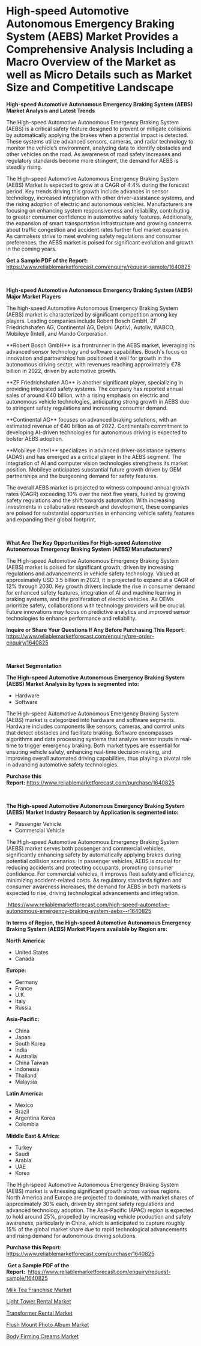 <p><h1>High-speed Automotive Autonomous Emergency Braking System (AEBS) Market Provides a Comprehensive Analysis Including a Macro Overview of the Market as well as Micro Details such as Market Size and Competitive Landscape</h1></p><p><strong>High-speed Automotive Autonomous Emergency Braking System (AEBS) Market Analysis and Latest Trends</strong></p>
<p><p>The High-speed Automotive Autonomous Emergency Braking System (AEBS) is a critical safety feature designed to prevent or mitigate collisions by automatically applying the brakes when a potential impact is detected. These systems utilize advanced sensors, cameras, and radar technology to monitor the vehicle’s environment, analyzing data to identify obstacles and other vehicles on the road. As awareness of road safety increases and regulatory standards become more stringent, the demand for AEBS is steadily rising.</p><p>The High-speed Automotive Autonomous Emergency Braking System (AEBS) Market is expected to grow at a CAGR of 4.4% during the forecast period. Key trends driving this growth include advances in sensor technology, increased integration with other driver-assistance systems, and the rising adoption of electric and autonomous vehicles. Manufacturers are focusing on enhancing system responsiveness and reliability, contributing to greater consumer confidence in automotive safety features. Additionally, the expansion of smart transportation infrastructure and growing concerns about traffic congestion and accident rates further fuel market expansion. As carmakers strive to meet evolving safety regulations and consumer preferences, the AEBS market is poised for significant evolution and growth in the coming years.</p></p>
<p><strong>Get a Sample PDF of the Report:&nbsp;</strong> <a href="https://www.reliablemarketforecast.com/enquiry/request-sample/1640825?utm_campaign=1123&utm_medium=2&utm_source=Github&utm_content=ia&utm_term=25092024&utm_id=high-speed-automotive-autonomous-emergency-braking-system-aebs">https://www.reliablemarketforecast.com/enquiry/request-sample/1640825</a></p>
<p>&nbsp;</p>
<p><strong>High-speed Automotive Autonomous Emergency Braking System (AEBS) Major Market Players</strong></p>
<p><p>The high-speed Automotive Autonomous Emergency Braking System (AEBS) market is characterized by significant competition among key players. Leading companies include Robert Bosch GmbH, ZF Friedrichshafen AG, Continental AG, Delphi (Aptiv), Autoliv, WABCO, Mobileye (Intel), and Mando Corporation.</p><p>**Robert Bosch GmbH** is a frontrunner in the AEBS market, leveraging its advanced sensor technology and software capabilities. Bosch's focus on innovation and partnerships has positioned it well for growth in the autonomous driving sector, with revenues reaching approximately €78 billion in 2022, driven by automotive growth.</p><p>**ZF Friedrichshafen AG** is another significant player, specializing in providing integrated safety systems. The company has reported annual sales of around €40 billion, with a rising emphasis on electric and autonomous vehicle technologies, anticipating strong growth in AEBS due to stringent safety regulations and increasing consumer demand.</p><p>**Continental AG** focuses on advanced braking solutions, with an estimated revenue of €40 billion as of 2022. Continental’s commitment to developing AI-driven technologies for autonomous driving is expected to bolster AEBS adoption.</p><p>**Mobileye (Intel)** specializes in advanced driver-assistance systems (ADAS) and has emerged as a critical player in the AEBS segment. The integration of AI and computer vision technologies strengthens its market position. Mobileye anticipates substantial future growth driven by OEM partnerships and the burgeoning demand for safety features.</p><p>The overall AEBS market is projected to witness compound annual growth rates (CAGR) exceeding 10% over the next five years, fueled by growing safety regulations and the shift towards automation. With increasing investments in collaborative research and development, these companies are poised for substantial opportunities in enhancing vehicle safety features and expanding their global footprint.</p></p>
<p>&nbsp;</p>
<p><strong>What Are The Key Opportunities For High-speed Automotive Autonomous Emergency Braking System (AEBS) Manufacturers?</strong></p>
<p><p>The High-speed Automotive Autonomous Emergency Braking System (AEBS) market is poised for significant growth, driven by increasing regulations and advancements in vehicle safety technology. Valued at approximately USD 3.5 billion in 2023, it is projected to expand at a CAGR of 12% through 2030. Key growth drivers include the rise in consumer demand for enhanced safety features, integration of AI and machine learning in braking systems, and the proliferation of electric vehicles. As OEMs prioritize safety, collaborations with technology providers will be crucial. Future innovations may focus on predictive analytics and improved sensor technologies to enhance performance and reliability.</p></p>
<p><strong>Inquire or Share Your Questions If Any Before Purchasing This Report:</strong> <a href="https://www.reliablemarketforecast.com/enquiry/pre-order-enquiry/1640825?utm_campaign=1123&utm_medium=2&utm_source=Github&utm_content=ia&utm_term=25092024&utm_id=high-speed-automotive-autonomous-emergency-braking-system-aebs">https://www.reliablemarketforecast.com/enquiry/pre-order-enquiry/1640825</a></p>
<p>&nbsp;</p>
<p><strong>Market Segmentation</strong></p>
<p><strong>The High-speed Automotive Autonomous Emergency Braking System (AEBS) Market Analysis by types is segmented into:</strong></p>
<p><ul><li>Hardware</li><li>Software</li></ul></p>
<p><p>The High-speed Automotive Autonomous Emergency Braking System (AEBS) market is categorized into hardware and software segments. Hardware includes components like sensors, cameras, and control units that detect obstacles and facilitate braking. Software encompasses algorithms and data processing systems that analyze sensor inputs in real-time to trigger emergency braking. Both market types are essential for ensuring vehicle safety, enhancing real-time decision-making, and improving overall automated driving capabilities, thus playing a pivotal role in advancing automotive safety technologies.</p></p>
<p><strong>Purchase this Report:&nbsp;</strong><a href="https://www.reliablemarketforecast.com/purchase/1640825?utm_campaign=1123&utm_medium=2&utm_source=Github&utm_content=ia&utm_term=25092024&utm_id=high-speed-automotive-autonomous-emergency-braking-system-aebs">https://www.reliablemarketforecast.com/purchase/1640825</a></p>
<p>&nbsp;</p>
<p><strong>The High-speed Automotive Autonomous Emergency Braking System (AEBS) Market Industry Research by Application is segmented into:</strong></p>
<p><ul><li>Passenger Vehicle</li><li>Commercial Vehicle</li></ul></p>
<p><p>The High-speed Automotive Autonomous Emergency Braking System (AEBS) market serves both passenger and commercial vehicles, significantly enhancing safety by automatically applying brakes during potential collision scenarios. In passenger vehicles, AEBS is crucial for reducing accidents and protecting occupants, promoting consumer confidence. For commercial vehicles, it improves fleet safety and efficiency, minimizing accident-related costs. As regulatory standards tighten and consumer awareness increases, the demand for AEBS in both markets is expected to rise, driving technological advancements and integration.</p></p>
<p><a href="https://www.reliablemarketforecast.com/high-speed-automotive-autonomous-emergency-braking-system-aebs--r1640825?utm_campaign=1123&utm_medium=2&utm_source=Github&utm_content=ia&utm_term=25092024&utm_id=high-speed-automotive-autonomous-emergency-braking-system-aebs">&nbsp;https://www.reliablemarketforecast.com/high-speed-automotive-autonomous-emergency-braking-system-aebs--r1640825</a></p>
<p><strong>In terms of Region, the High-speed Automotive Autonomous Emergency Braking System (AEBS) Market Players available by Region are:</strong></p>
<p>
    <p> <strong> North America: </strong>
        <ul>
            <li>United States</li>
            <li>Canada</li>
        </ul>
        </p> 
    <p> <strong> Europe: </strong>
        <ul>
            <li>Germany</li>
            <li>France</li>
            <li>U.K.</li>
            <li>Italy</li>
            <li>Russia</li>
        </ul>
        </p> 
    <p> <strong> Asia-Pacific: </strong>
        <ul>
            <li>China</li>
            <li>Japan</li>
            <li>South Korea</li>
            <li>India</li>
            <li>Australia</li>
            <li>China Taiwan</li>
            <li>Indonesia</li>
            <li>Thailand</li>
            <li>Malaysia</li>
        </ul>
        </p> 
    <p> <strong> Latin America: </strong>
        <ul>
            <li>Mexico</li>
            <li>Brazil</li>
            <li>Argentina Korea</li>
            <li>Colombia</li>
        </ul>
        </p> 
    <p> <strong> Middle East & Africa: </strong>
        <ul>
            <li>Turkey</li>
            <li>Saudi</li>
            <li>Arabia</li>
            <li>UAE</li>
            <li>Korea</li>
        </ul>
    </p>
    </p>
<p><p>The High-speed Automotive Autonomous Emergency Braking System (AEBS) market is witnessing significant growth across various regions. North America and Europe are projected to dominate, with market shares of approximately 30% each, driven by stringent safety regulations and advanced technology adoption. The Asia-Pacific (APAC) region is expected to hold around 25%, propelled by increasing vehicle production and safety awareness, particularly in China, which is anticipated to capture roughly 15% of the global market share due to rapid technological advancements and rising demand for autonomous driving solutions.</p></p>
<p><strong>Purchase this Report: </strong><a href="https://www.reliablemarketforecast.com/purchase/1640825?utm_campaign=1123&utm_medium=2&utm_source=Github&utm_content=ia&utm_term=25092024&utm_id=high-speed-automotive-autonomous-emergency-braking-system-aebs">https://www.reliablemarketforecast.com/purchase/1640825</a></p>
<p>&nbsp;<strong>Get a Sample PDF of the Report:&nbsp;&nbsp;</strong><a href="https://www.reliablemarketforecast.com/enquiry/request-sample/1640825?utm_campaign=1123&utm_medium=2&utm_source=Github&utm_content=ia&utm_term=25092024&utm_id=high-speed-automotive-autonomous-emergency-braking-system-aebs">https://www.reliablemarketforecast.com/enquiry/request-sample/1640825</a></p>
<p><strong></strong></p>
<p><p><a href="https://www.linkedin.com/pulse/milk-tea-franchise-industry-sector-market-dynamics-future-ccuhf?trackingId=lfQFWbgQSCSCrbaQHqnCgA%3D%3D&utm_campaign=1123&utm_medium=2&utm_source=Github&utm_content=ia&utm_term=25092024&utm_id=high-speed-automotive-autonomous-emergency-braking-system-aebs">Milk Tea Franchise Market</a></p><p><a href="https://www.linkedin.com/pulse/global-light-tower-rental-market-sector-types-applications-mmfjc?trackingId=5qfv9S7YQaGtqjDFo5kxDg%3D%3D&utm_campaign=1123&utm_medium=2&utm_source=Github&utm_content=ia&utm_term=25092024&utm_id=high-speed-automotive-autonomous-emergency-braking-system-aebs">Light Tower Rental Market</a></p><p><a href="https://www.linkedin.com/pulse/transformer-rental-market-size-growing-cagr-119-report-covers-zojof?utm_campaign=1123&utm_medium=2&utm_source=Github&utm_content=ia&utm_term=25092024&utm_id=high-speed-automotive-autonomous-emergency-braking-system-aebs">Transformer Rental Market</a></p><p><a href="https://issuu.com/reportprime-2/docs/flush-mount-photo-album-market-size_1b86e68b04eaba?utm_campaign=1123&utm_medium=2&utm_source=Github&utm_content=ia&utm_term=25092024&utm_id=high-speed-automotive-autonomous-emergency-braking-system-aebs">Flush Mount Photo Album Market</a></p><p><a href="https://issuu.com/reportprime-2/docs/body-firming-creams-market-size-203_163c0c5b57cd80?utm_campaign=1123&utm_medium=2&utm_source=Github&utm_content=ia&utm_term=25092024&utm_id=high-speed-automotive-autonomous-emergency-braking-system-aebs">Body Firming Creams Market</a></p></p>